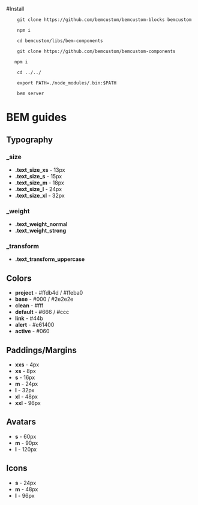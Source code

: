 #Install
    
```
    git clone https://github.com/bemcustom/bemcustom-blocks bemcustom
```
 
```
    npm i 
```

```
    cd bemcustom/libs/bem-components
```

```
    git clone https://github.com/bemcustom/bemcustom-components
```

 ```
    npm i
```

```
    cd ../../
```

```
    export PATH=./node_modules/.bin:$PATH
```

```
    bem server
```
    
    

# BEM guides
## Typography

### _size
 * **.text_size_xs** - 13px
 * **.text_size_s** - 15px
 * **.text_size_m** - 18px
 * **.text_size_l** - 24px
 * **.text_size_xl** - 32px

### _weight
  * **.text_weight_normal**
  * **.text_weight_strong**
 
### _transform
  * **.text_transform_uppercase**
  
 
## Colors
  * **project** - #ffdb4d / #ffeba0
  * **base** - #000 / #2e2e2e
  * **clean** - #fff
  * **default** - #666 / #ccc
  * **link** - #44b
  * **alert** - #e61400
  * **active** - #060 

## Paddings/Margins
  * **xxs** - 4px
  * **xs** - 8px
  * **s** - 16px
  * **m** - 24px
  * **l** - 32px
  * **xl** - 48px
  * **xxl** - 96px


## Avatars
  * **s** - 60px
  * **m** - 90px
  * **l** - 120px
  
## Icons
 * **s** - 24px
 * **m** - 48px
 * **l** - 96px 





